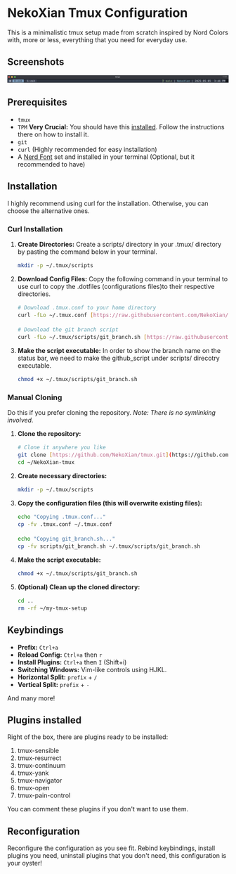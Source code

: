 # NekoXian Tmux Configuration

This is a minimalistic tmux setup made from scratch inspired by Nord Colors with, more or less, everything that you need for everyday use.

## Screenshots

![NekoXian Tmux Configuration](./tmux-config.png)

## Prerequisites

* `tmux`
* `TPM` **Very Crucial:** You should have this [installed](https://github.com/tmux-plugins/tpm). Follow the instructions there on how to install it.
* `git`
* `curl` (Highly recommended for easy installation)
* A [Nerd Font](https://www.nerdfonts.com/) set and installed in your terminal (Optional, but it recommended to have)

## Installation

I highly recommend using curl for the installation. Otherwise, you can choose the alternative ones.

### Curl Installation

1.  **Create Directories:** Create a scripts/ directory in your .tmux/ directory by pasting the command below in your terminal.
    ```bash
    mkdir -p ~/.tmux/scripts
    ```

2. **Download Config Files:** Copy the following command in your terminal to use curl to copy the .dotfiles (configurations files)to their respective directories.
    ```bash
    # Download .tmux.conf to your home directory
    curl -fLo ~/.tmux.conf [https://raw.githubusercontent.com/NekoXian/tmux/main/.tmux.conf](https://raw.githubusercontent.com/NekoXian/tmux/main/.tmux.conf)

    # Download the git branch script
    curl -fLo ~/.tmux/scripts/git_branch.sh [https://raw.githubusercontent.com/NekoXian/tmux/main/scripts/git_branch.sh](https://raw.githubusercontent.com/NekoXian/tmux/main/scripts/git_branch.sh)
    ```

3. **Make the script executable:** In order to show the branch name on the status bar, we need to make the github_script under scripts/ direcotry executable.
    ```bash
    chmod +x ~/.tmux/scripts/git_branch.sh
    ```

### Manual Cloning

Do this if you prefer cloning the repository. *Note: There is no symlinking involved.*

1.  **Clone the repository:**
    ```bash
    # Clone it anywhere you like
    git clone [https://github.com/NekoXian/tmux.git](https://github.com/NekoXian/tmux.git) ~/NekoXian-tmux
    cd ~/NekoXian-tmux
    ```

2.  **Create necessary directories:**
    ```bash
    mkdir -p ~/.tmux/scripts
    ```

3.  **Copy the configuration files (this will overwrite existing files):**
    ```bash
    echo "Copying .tmux.conf..."
    cp -fv .tmux.conf ~/.tmux.conf

    echo "Copying git_branch.sh..."
    cp -fv scripts/git_branch.sh ~/.tmux/scripts/git_branch.sh
    ```

4.  **Make the script executable:**
    ```bash
    chmod +x ~/.tmux/scripts/git_branch.sh
    ```

5.  **(Optional) Clean up the cloned directory:**
    ```bash
    cd ..
    rm -rf ~/my-tmux-setup
    ```
## Keybindings

* **Prefix:** `Ctrl+a`
* **Reload Config:** `Ctrl+a` then `r`
* **Install Plugins:** `Ctrl+a` then `I` (Shift+i)
* **Switching Windows:** Vim-like controls using HJKL.
* **Horizontal Split:** `prefix` + `/`
* **Vertical Split:** `prefix` + `-`

And many more!

## Plugins installed

Right of the box, there are plugins ready to be installed:

1. tmux-sensible
2. tmux-resurrect
3. tmux-continuum
4. tmux-yank
5. tmux-navigator
6. tmux-open
7. tmux-pain-control

You can comment these plugins if you don't want to use them.

## Reconfiguration

Reconfigure the configuration as you see fit. Rebind keybindings, install plugins you need, uninstall plugins that you don't need, this configuration is your oyster!
